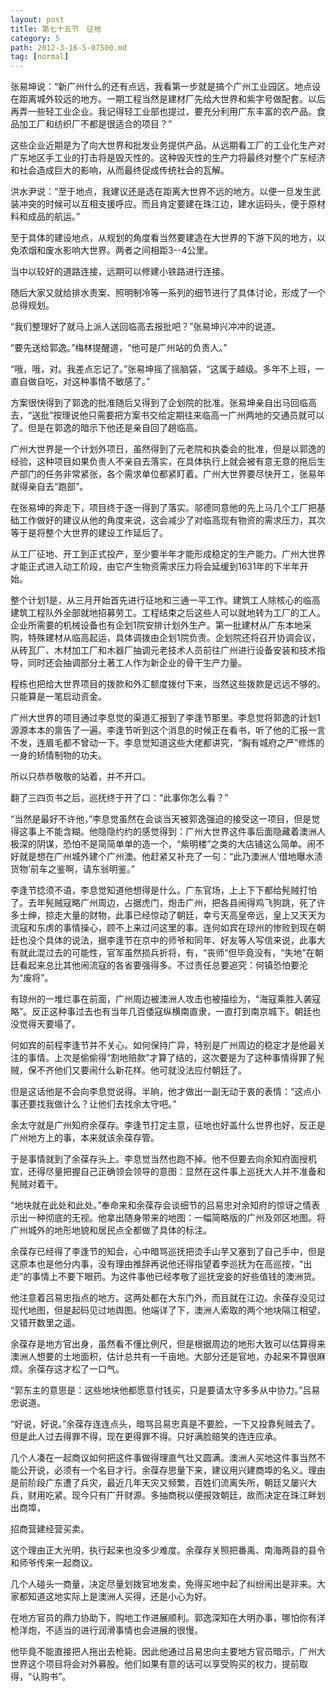 ```yaml
---
layout: post
title: 第七十五节　征地
category: 5
path: 2012-3-16-5-07500.md
tag: [normal]
---
```


张易坤说：“新广州什么的还有点远，我看第一步就是搞个广州工业园区。地点设在距离城外较远的地方。一期工程当然是建材厂先给大世界和紫字号做配套。以后再弄一些轻工业企业。我记得轻工业部也提过，要充分利用广东丰富的农产品。食品加工厂和纺织厂不都是很适合的项目？”

这些企业近期是为了向大世界和批发业务提供产品。从远期看工厂的工业化生产对广东地区手工业的打击将是毁灭性的。这种毁灭性的生产力将最终对整个广东经济和社会造成巨大的影响，从而最终促成传统社会的瓦解。

洪水尹说：“至于地点，我建议还是选在距离大世界不远的地方。以便一旦发生武装冲突的时候可以互相支援呼应。而且肯定要建在珠江边，建水运码头，便于原材料和成品的航运。”

至于具体的建设地点，从规划的角度看当然要建造在大世界的下游下风的地方，以免浓烟和废水影响大世界。两者之间相距3--4公里。

当中以较好的道路连接，远期可以修建小铁路进行连接。

随后大家又就给排水责案、照明制冷等一系列的细节进行了具体讨论，形成了一个总得规划。

“我们整理好了就马上派人送回临高去报批吧？”张易坤兴冲冲的说道。

“要先送给郭逸。”梅林提醒道，“他可是广州站的负责人。”

“哦，哦，对。我差点忘记了。”张易坤摇了摇脑袋，“这属于越级。多年不上班，一直自做自吃，对这种事情不敏感了。”

方案很快得到了郭逸的批准随后又得到了企划院的批准。张易坤亲自出马回临高去，“送批”按理说他只需要把方案书交给定期往来临高一广州两地的交通员就可以了。但是在郭逸的暗示下他还是亲自回了趟临高。

广州大世界是一个计划外项日，虽然得到了元老院和执委会的批准，但是以郭逸的经验，这种项目如果负责人不亲自去落实，在具体执行上就会被有意无意的拖后生产部门的任务非常紧张，各个需求单位都紧盯着。广州大世界要尽快开工，张易年就得亲自去“跑部”。

在张易坤的奔走下，项目终于逐一得到了落实。邬德同意他的先上马几个工厂把基础工作做好的建议从他的角度来说，这会减少了对临高现有物资的需求压力，其次等于是将整个大世界的建设工作延后了。

从工厂征地、开工到正式投产，至少要半年才能形成稳定的生产能力。广州大世界才能正式进入动工阶段，由它产生物资需求压力将会延缓到1631年的下半年开始。

整个计划1是，从三月开始首先进行征地和三通一平工作。建筑工人除核心的临高建筑工程队外全部就地招募劳工。工程结束之后这些人可以就地转为工厂的工人。企业所需要的机械设备也有企划1院安排计划外生产。第一批建材从广东本地采购，特殊建材从临高起运，具体调拨由企划1院负责。企划院还将召开协调会议，从砖瓦厂、木材加工厂和木器厂抽调元老技术人员前往广州进行设备安装和技术指导，同时还会抽调部分土著工人作为新企业的骨干生产力量。

程栋也把给大世界项目的拨款和外汇额度拨付下来，当然这些拨款是远远不够的。只能算是一笔启动资金。

广州大世界的项目通过李息觉的渠道汇报到了李逢节那里。李息觉将郭逸的计划1源源本本的禀告了一遍。李逢节听到这个消息的时候正在看书，听了他的汇报一言不发，连眉毛都不曾动一下。李息觉知道这些大佬都讲究，“胸有城府之严”修炼的一身的矫情制物的功夫。

所以只恭恭敬敬的站着，并不开口。

翻了三四页书之后，巡抚终于开了口：“此事你怎么看？”

“当然是最好不许他，”李息觉虽然在会谈当天被郭逸强迫的接受这一项目，但是觉得这事上不能含糊。他隐隐约约的感觉得到：广州大世界这件事后面隐藏着澳洲人极深的阴谋，恐怕不是简简单单的造一个，“紫明楼”之类的大店铺这么简单。闹不好就是想在广州城外建个广州澳。他赶紧又补充了一句：“此乃澳洲人‘借地曝水渍货物’前车之鉴啊，请东翁明鉴。”

李逢节捻须不语，李息觉知道他想得是什么。广东官场，上上下下都给髡贼打怕了。去年髡贼寇略广州周边，占据虎门，炮击广州，把各县闹得鸡飞狗跳，死了许多士绅，掠走大量的财物，此事已经惊动了朝廷，幸亏天高皇帝远，皇上又天天为流寇和东虏的事情操心，顾不上来过问这里的事。连何如宾在琼州的惨败到现在朝廷也没个具体的说法，据李逢节在京中的师爷和同年、好友等人写信来说，此事大有就此混过去的可能性，官军虽然损兵折将，有，“丧师”但毕竟没有，“失地”在朝廷看起来总比其他闹流寇的各省要强得多。不过责任总要追究：何镇恐怕要沦为“废将”。

有琼州的一堆烂事在前面，广州周边被澳洲人攻击也被描绘为，“海寇乘胜入袭寇略”。反正这种事过去也有当年几百倭寇纵横南直隶，一直打到南京城下。朝廷也没觉得天要塌了。

何如宾的前程李逢节并不关心。如何保持广异，特别是广州周边的稳定才是他最关注的事情。上次是偷偷得“割地赔款”才算了结的，这次要是为了这种事情得罪了髡贼，保不齐他们又要闹什么新花样。他可就没法应付朝廷了。

但是这话他是不会向李息觉说得。半晌，他才做出一副无动于衷的表情：“这点小事还要找我做计么？让他们去找余太守吧。”

余太守就是广州知府余葆存。李逢节打定主意，征地也好盖什么世界也好，反正是广州地方上的事，本来就该余葆存管。

于是事情就到了余葆存头上。李息觉当然也跑不掉。他不但要去向余知府面授机宜，还得尽量把握自己正确领会领导的意图：显然在这件事上巡抚大人并不准备和髡贼对着干。

“地块就在此处和此处。”奉命来和余葆存会谈细节的吕易忠对余知府的惊讶之情表示出一种彻底的无视。他拿出随身带来的地图：一幅简略版的广州及郊区地图。将广州城外的地形地貌和居民点全都做了具体的标注。

余葆存已经得了李逢节的知会，心中暗骂巡抚把烫手山芋又塞到了自己手中，但是这原本也是他分内事，没有理由推辞再说他还得指望着李巡抚为在高巡按，“出走”的事情上不要下眼药。为这件事他已经孝敬了巡抚宠妾的好些值钱的澳洲货。

他注意着吕易忠指点的地方。这两处都在大东门外，而且就在江边。余葆存没见过现代地图，但是起码见过地舆图。他端详了下，澳洲人索取的两个地块隔江相望，又错开数里之遥。

余葆存是地方官出身，虽然看不懂比例尺，但是根据周边的地形大致可以估算得来澳洲人想要的土地面积，估计总共有一千亩地。大部分还是官地，办起来不算很麻烦。余葆存这才松了一口气。

“郭东主的意思是：这些地块他都愿意付钱买，只是要请太守多多从中协力。”吕易忠说道。

“好说，好说。”余葆存连连点头，暗骂吕易忠真是不要脸，一下又投靠髡贼去了。但是此人过去得罪不得，现在更得罪不得。只好满脸赔笑的连连应承。

几个人凑在一起商议如何把这件事做得理直气壮又圆满。澳洲人买地这件事当然不能公开说，必须有一个名目才行。余葆存思量下来，建议用兴建商埠的名义。理由是前阶段广东遭了兵灾，最近几年天灾又频繁，百姓们流离失所，朝廷又屡兴大兵，财用吃紧。现今只有广开财源。多抽商税以便报效朝廷，故而决定在珠江畔划出商埠，

招商营建经营买卖。

这个理由正大光明，执行起来也没多少难度。余葆存关照把番禹、南海两县的县令和师爷传来一起商议。

几个人碰头一商量，决定尽量划拨官地发卖，免得买地中起了纠纷闹出是非来。大家都知道这地实际上是澳洲人买得，还是小心为好。

在地方官员的鼎力协助下，购地工作进展顺利。郭逸深知在大明办事，哪怕你有洋枪洋炮，不适当的进行润滑事情也会进展的很慢。

他毕竟不能直接把人拖出去枪毙。因此他通过吕易忠向主要地方官员暗示，广州大世界这个项目将会对外募股。他们如果有意的话可以享受购买的权力，提前取得，“认购书”。